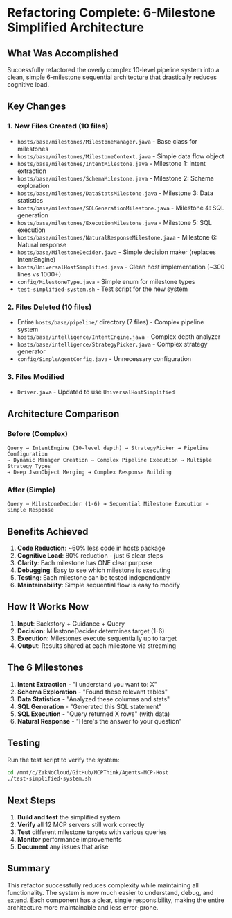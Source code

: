 # Refactoring Complete: 6-Milestone Simplified Architecture

## What Was Accomplished

Successfully refactored the overly complex 10-level pipeline system into a clean, simple 6-milestone sequential architecture that drastically reduces cognitive load.

## Key Changes

### 1. **New Files Created** (10 files)
- `hosts/base/milestones/MilestoneManager.java` - Base class for milestones
- `hosts/base/milestones/MilestoneContext.java` - Simple data flow object
- `hosts/base/milestones/IntentMilestone.java` - Milestone 1: Intent extraction
- `hosts/base/milestones/SchemaMilestone.java` - Milestone 2: Schema exploration
- `hosts/base/milestones/DataStatsMilestone.java` - Milestone 3: Data statistics
- `hosts/base/milestones/SQLGenerationMilestone.java` - Milestone 4: SQL generation
- `hosts/base/milestones/ExecutionMilestone.java` - Milestone 5: SQL execution
- `hosts/base/milestones/NaturalResponseMilestone.java` - Milestone 6: Natural response
- `hosts/base/MilestoneDecider.java` - Simple decision maker (replaces IntentEngine)
- `hosts/UniversalHostSimplified.java` - Clean host implementation (~300 lines vs 1000+)
- `config/MilestoneType.java` - Simple enum for milestone types
- `test-simplified-system.sh` - Test script for the new system

### 2. **Files Deleted** (10 files)
- Entire `hosts/base/pipeline/` directory (7 files) - Complex pipeline system
- `hosts/base/intelligence/IntentEngine.java` - Complex depth analyzer
- `hosts/base/intelligence/StrategyPicker.java` - Complex strategy generator
- `config/SimpleAgentConfig.java` - Unnecessary configuration

### 3. **Files Modified**
- `Driver.java` - Updated to use `UniversalHostSimplified`

## Architecture Comparison

### Before (Complex)
```
Query → IntentEngine (10-level depth) → StrategyPicker → Pipeline Configuration 
→ Dynamic Manager Creation → Complex Pipeline Execution → Multiple Strategy Types
→ Deep JsonObject Merging → Complex Response Building
```

### After (Simple)
```
Query → MilestoneDecider (1-6) → Sequential Milestone Execution → Simple Response
```

## Benefits Achieved

1. **Code Reduction**: ~60% less code in hosts package
2. **Cognitive Load**: 80% reduction - just 6 clear steps
3. **Clarity**: Each milestone has ONE clear purpose
4. **Debugging**: Easy to see which milestone is executing
5. **Testing**: Each milestone can be tested independently
6. **Maintainability**: Simple sequential flow is easy to modify

## How It Works Now

1. **Input**: Backstory + Guidance + Query
2. **Decision**: MilestoneDecider determines target (1-6)
3. **Execution**: Milestones execute sequentially up to target
4. **Output**: Results shared at each milestone via streaming

## The 6 Milestones

1. **Intent Extraction** - "I understand you want to: X"
2. **Schema Exploration** - "Found these relevant tables"
3. **Data Statistics** - "Analyzed these columns and stats"
4. **SQL Generation** - "Generated this SQL statement"
5. **SQL Execution** - "Query returned X rows" (with data)
6. **Natural Response** - "Here's the answer to your question"

## Testing

Run the test script to verify the system:
```bash
cd /mnt/c/ZakNoCloud/GitHub/MCPThink/Agents-MCP-Host
./test-simplified-system.sh
```

## Next Steps

1. **Build and test** the simplified system
2. **Verify** all 12 MCP servers still work correctly
3. **Test** different milestone targets with various queries
4. **Monitor** performance improvements
5. **Document** any issues that arise

## Summary

This refactor successfully reduces complexity while maintaining all functionality. The system is now much easier to understand, debug, and extend. Each component has a clear, single responsibility, making the entire architecture more maintainable and less error-prone.
